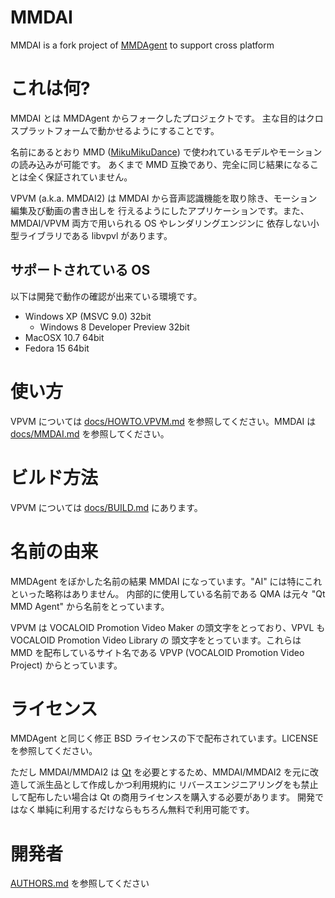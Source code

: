 MMDAI
=====

MMDAI is a fork project of [MMDAgent](http://www.mmdagent.jp "MMDAgent") to support cross platform

# これは何?

MMDAI とは MMDAgent からフォークしたプロジェクトです。
主な目的はクロスプラットフォームで動かせるようにすることです。

名前にあるとおり MMD ([MikuMikuDance](http://www.geocities.jp/higuchuu4/index.htm "MikuMikuDance")) で使われているモデルやモーションの読み込みが可能です。
あくまで MMD 互換であり、完全に同じ結果になることは全く保証されていません。

VPVM (a.k.a. MMDAI2) は MMDAI から音声認識機能を取り除き、モーション編集及び動画の書き出しを
行えるようにしたアプリケーションです。また、MMDAI/VPVM 両方で用いられる OS やレンダリングエンジンに
依存しない小型ライブラリである libvpvl があります。

## サポートされている OS

以下は開発で動作の確認が出来ている環境です。

  - Windows XP (MSVC 9.0) 32bit
    - Windows 8 Developer Preview 32bit
  - MacOSX 10.7 64bit
  - Fedora 15 64bit

# 使い方

VPVM については [docs/HOWTO.VPVM.md](docs/VPVM.md "HOWTO.VPVM.md") を参照してください。MMDAI は [docs/MMDAI.md](docs/MMDAI.md "MMDAI.md") を参照してください。

# ビルド方法

VPVM については [docs/BUILD.md](docs/BUILD.md "BUILD.md") にあります。

# 名前の由来

MMDAgent をぼかした名前の結果 MMDAI になっています。"AI" には特にこれといった略称はありません。
内部的に使用している名前である QMA は元々 "Qt MMD Agent" から名前をとっています。

VPVM は VOCALOID Promotion Video Maker の頭文字をとっており、VPVL も VOCALOID Promotion Video Library の
頭文字をとっています。これらは MMD を配布しているサイト名である VPVP (VOCALOID Promotion Video Project)
からとっています。

# ライセンス

MMDAgent と同じく修正 BSD ライセンスの下で配布されています。LICENSE を参照してください。

ただし MMDAI/MMDAI2 は [Qt](http://qt.nokia.com "Qt") を必要とするため、MMDAI/MMDAI2 を元に改造して派生品として作成しかつ利用規約に
リバースエンジニアリングをも禁止して配布したい場合は Qt の商用ライセンスを購入する必要があります。
開発ではなく単純に利用するだけならもちろん無料で利用可能です。

# 開発者

[AUTHORS.md](AUTHORS.md "AUTHORS.md") を参照してください

